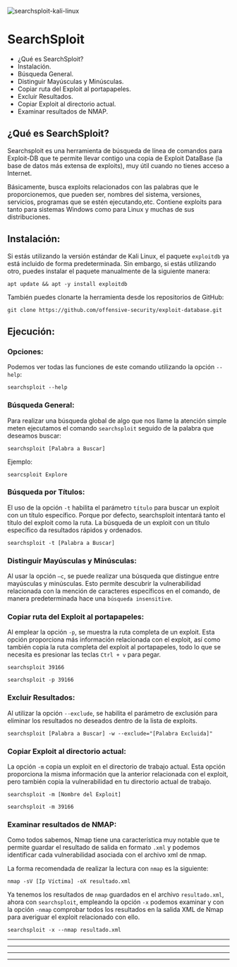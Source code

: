 ![searchsploit-kali-linux](https://user-images.githubusercontent.com/103068924/170473716-7ad5193c-3a45-43f5-a916-0c3c7fa605bc.jpg)

# SearchSploit

* <a href="#item1" style="text-decoration:none">¿Qué es SearchSploit?</a>
* <a href="#item2" style="text-decoration:none">Instalación.</a>
* <a href="#item3" style="text-decoration:none">Búsqueda General.</a>
* <a href="#item4" style="text-decoration:none">Distinguir Mayúsculas y Minúsculas.</a>
* <a href="#item5" style="text-decoration:none">Copiar ruta del Exploit al portapapeles.</a>
* <a href="#item6" style="text-decoration:none">Excluir Resultados.</a>
* <a href="#item7" style="text-decoration:none">Copiar Exploit al directorio actual.</a>
* <a href="#item8" style="text-decoration:none">Examinar resultados de NMAP.</a>


<a name="item1"></a>
## ¿Qué es SearchSploit?

Searchsploit es una herramienta de búsqueda de línea de comandos para Exploit-DB que te permite llevar contigo una copia de Exploit DataBase
(la base de datos más extensa de exploits), muy útil cuando no tienes acceso a Internet.

Básicamente, busca exploits relacionados con las palabras que le proporcionemos, que pueden ser, nombres del sistema, versiones, servicios, programas que se 
estén ejecutando,etc. Contiene exploits para tanto para sistemas Windows como para Linux y muchas de sus distribuciones.

<a name="item2"></a>
## Instalación:

Si estás utilizando la versión estándar de Kali Linux, el paquete `exploitdb` ya está incluido de forma predeterminada. Sin embargo, si estás utilizando otro,
puedes instalar el paquete manualmente de la siguiente manera:

    apt update && apt -y install exploitdb
    
También puedes clonarte la herramienta desde los repositorios de GitHub:

    git clone https://github.com/offensive-security/exploit-database.git

## Ejecución:

### Opciones:

Podemos ver todas las funciones de este comando utilizando la opción `--help`:

    searchsploit --help

<a name="item3"></a>
### Búsqueda General:

Para realizar una búsqueda global de algo que nos llame la atención simple meten ejecutamos el comando `searchsploit` seguido de la palabra que deseamos buscar:

    searchsploit [Palabra a Buscar]
    
Ejemplo:

    searcsploit Explore

<a name="item4"></a>
### Búsqueda por Títulos:

El uso de la opción `-t` habilita el parámetro `título` para buscar un exploit con un título específico. Porque por defecto, searchsploit intentará tanto el título 
del exploit como la ruta. La búsqueda de un exploit con un título específico da resultados rápidos y ordenados.

    searchsploit -t [Palabra a Buscar]
    
### Distinguir Mayúsculas y Minúsculas:

Al usar la opción `–c`, se puede realizar una búsqueda que distingue entre mayúsculas y minúsculas. Esto permite descubrir la vulnerabilidad relacionada con la
mención de caracteres específicos en el comando, de manera predeterminada hace una `búsqueda insensitive`.

<a name="item5"></a>
### Copiar ruta del Exploit al portapapeles:

Al emplear la opción `-p`, se muestra la ruta completa de un exploit. Esta opción proporciona más información relacionada con el exploit, así como también copia 
la ruta completa del exploit al portapapeles, todo lo que se necesita es presionar las teclas `Ctrl + v` para pegar.

    searchsploit 39166
    
    searchsploit -p 39166

<a name="item6"></a>
### Excluir Resultados:

Al utilizar la opción `--exclude`, se habilita el parámetro de exclusión para eliminar los resultados no deseados dentro de la lista de exploits.

    searchsploit [Palabra a Buscar] -w --exclude="[Palabra Excluida]"

<a name="item7"></a>
### Copiar Exploit al directorio actual:

La opción `-m` copia un exploit en el directorio de trabajo actual. Esta opción proporciona la misma información que la anterior relacionada con el 
exploit, pero también copia la vulnerabilidad en tu directorio actual de trabajo.

    searchsploit -m [Nombre del Exploit]

    searchsploit -m 39166

<a name="item8"></a>
### Examinar resultados de NMAP:

Como todos sabemos, Nmap tiene una característica muy notable que te permite guardar el resultado de salida en formato `.xml` y podemos identificar 
cada vulnerabilidad asociada con el archivo xml de nmap.

La forma recomendada de realizar la lectura con `nmap` es la siguiente:

    nmap -sV [Ip Víctima] -oX resultado.xml
    
Ya tenemos los resultados de `nmap` guardados en el archivo `resultado.xml`, ahora con `searchsploit`, empleando la opción `-x` podemos examinar y con
la opción `-nmap` comprobar todos los resultados en la salida XML de Nmap para averiguar el exploit relacionado con ello.
 
    searchsploit -x --nmap resultado.xml
    

---
---
  
    
<html lang="en">
<head>
  
</head>
<body>

<script src="https://utteranc.es/client.js"
    repo="F1r0x/gestion-comentarios"
    issue-term="pathname"
    theme="github-light"
    crossorigin="anonymous"
    async>
</script>
          
    
  </body>
</html>
  
  
---
---    
    
